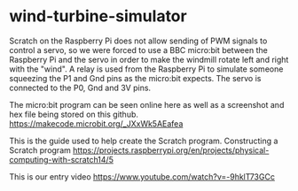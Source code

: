 # wind-turbine-simulator

Scratch on the Raspberry Pi does not allow sending of PWM signals to control a servo, so we were forced to use a BBC micro:bit between the Raspberry Pi and the servo in order to make the windmill rotate left and right with the "wind". A relay is used from the Raspberry Pi to simulate someone squeezing the P1 and Gnd pins as the micro:bit expects. The servo is connected to the P0, Gnd and 3V pins.

The micro:bit program can be seen online here as well as a screenshot and hex file being stored on this github. https://makecode.microbit.org/_JXxWk5AEafea

This is the guide used to help create the Scratch program. Constructing a Scratch program
https://projects.raspberrypi.org/en/projects/physical-computing-with-scratch14/5

This is our entry video
https://www.youtube.com/watch?v=-9hklT73GCc
